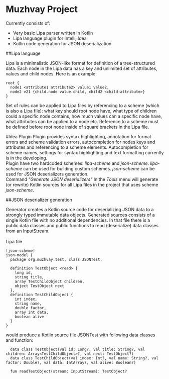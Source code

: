 # Muzhvay Project

Currently consists of:
- Very basic Lipa parser written in Kotlin
- Lipa language plugin for Intellij Idea
- Kotlin code generation for JSON deserialization

##Lipa language

Lipa is a minimalistic JSON-like format for definition of a tree-structured data. Each node in the Lipa data has a key and 
unlimited set of attributes, values and child nodes. Here is an example:<br>

    root {
      node1 <attribute1 attribute2> value1 value2,
      node2 v21 {child.node value.child, child2 <child-attribute>}
    }

Set of rules can be applied to Lipa files by referencing to a scheme (which is also a Lipa file): what key should root node 
have, what type of children could a specific node contains, how much values can a specific node have, what attributes can 
be applied to a node etc. Reference to a scheme must be defined before root node inside of square brackets in the Lipa file.

#Idea Plugin
Plugin provides syntax highlighting, annotation for format errors and scheme validation errors, autocompletion for nodes 
keys and attributes and referencing to a scheme elements. Autocompletion for scheme names, settings for syntax highlighting 
and text formatting currently is in the developing.<br>
Plugin have two hardcoded schemes: *lipa-scheme* and *json-scheme*. *lipa-scheme* can be used for building custom schemes. 
*json-scheme* can be used for JSON deserializers generation.<br>
Command *"Generate JSON deserializers"* In the *Tools* menu will generate (or rewrite) Kotlin sources for all Lipa files 
in the project that uses scheme *json-scheme*.  

##JSON deserializer generation

Generator creates a Kotlin source code for deserializing JSON data to a strongly typed immutable data objects. Generated 
sources consists of a single Kotlin file with no additional dependencies. In that file there is a public data classes and 
public functions to read (deserialize) data classes from an InputStream.<br><br>
Lipa file
    
    [json-scheme]
    json-model {
      package org.muzhvay.test, class JSONTest,
    
      definition TestObject <read> {
        long id,
        string title,
        array TestChildObject children,
        object TestObject next
      },
      definition TestChildObject {
        int index,
        string name,
        double factor,
        array int data,
        boolean alive
      }
    }

would produce a Kotlin source file JSONTest with following data classes and function:
    
      data class TestObject(val id: Long?, val title: String?, val children: Array<TestChildObject>?, val next: TestObject?)
      data class TestChildObject(val index: Int?, val name: String?, val factor: Double?, val data: IntArray?, val alive: Boolean?)
    
      fun readTestObject(stream: InputStream): TestObject?
